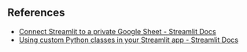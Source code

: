 ## References

- [Connect Streamlit to a private Google Sheet - Streamlit Docs](https://docs.streamlit.io/develop/tutorials/databases/private-gsheet)
- [Using custom Python classes in your Streamlit app - Streamlit Docs](https://docs.streamlit.io/develop/concepts/design/custom-classes)